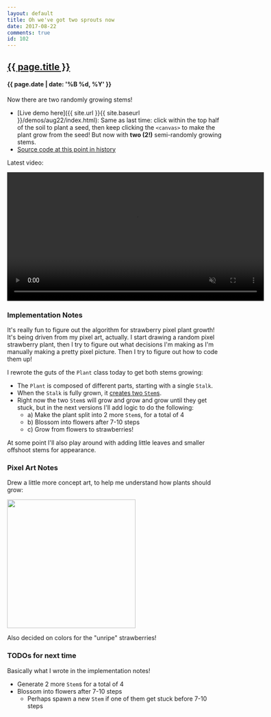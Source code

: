 ```yaml
---
layout: default
title: Oh we've got two sprouts now
date: 2017-08-22
comments: true
id: 102
---
```


## <a href="{{ site.baseurl }}{{ page.url }}">{{ page.title }}</a>
#### {{ page.date | date: '%B %d, %Y' }}

Now there are two randomly growing stems!

- [Live demo here]({{ site.url }}{{ site.baseurl }}/demos/aug22/index.html): Same as last time: click within the top half of the soil to plant a seed, then keep clicking the `<canvas>` to make the plant grow from the seed! But now with **two (2!)** semi-randomly growing stems.
- [Source code at this point in history](https://github.com/vrk/plantsim/tree/bbd94068bfd1b222a34c4b50dafcb0f1ef5cde6f)

Latest video:

<video src="{{ site.url }}{{ site.baseurl }}/assets/videos/2-sprout-grow.mp4" height="300" autoplay loop controls muted></video>

### Implementation Notes

It's really fun to figure out the algorithm for strawberry pixel plant growth! It's being driven from my pixel art, actually. I start drawing a random pixel strawberry plant, then I try to figure out what decisions I'm making as I'm manually making a pretty pixel picture. Then I try to figure out how to code them up!

I rewrote the guts of the `Plant` class today to get both stems growing:
- The `Plant` is composed of different parts, starting with a single `Stalk`.
- When the `Stalk` is fully grown, it [creates two `Stem`s](https://github.com/vrk/plantsim/blob/bbd94068bfd1b222a34c4b50dafcb0f1ef5cde6f/js/plant.js#L24).
- Right now the two `Stem`s will grow and grow and grow until they get stuck, but in the next versions I'll add logic to do the following:
  - a) Make the plant split into 2 more `Stem`s, for a total of 4
  - b) Blossom into flowers after 7-10 steps
  - c) Grow from flowers to strawberries!

At some point I'll also play around with adding little leaves and smaller offshoot stems for appearance.

### Pixel Art Notes

Drew a little more concept art, to help me understand how plants should grow:

<img src="{{ site.url }}{{ site.baseurl }}/assets/images/mock5-strawberries2.png" height="300" />

Also decided on colors for the "unripe" strawberries!

### TODOs for next time

Basically what I wrote in the implementation notes!

- Generate 2 more `Stem`s for a total of 4
- Blossom into flowers after 7-10 steps
  - Perhaps spawn a new `Stem` if one of them get stuck before 7-10 steps
